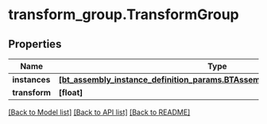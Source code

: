 # transform_group.TransformGroup

## Properties
Name | Type | Description | Notes
------------ | ------------- | ------------- | -------------
**instances** | [**[bt_assembly_instance_definition_params.BTAssemblyInstanceDefinitionParams]**](BTAssemblyInstanceDefinitionParams.md) |  | [optional] 
**transform** | **[float]** |  | [optional] 

[[Back to Model list]](../README.md#documentation-for-models) [[Back to API list]](../README.md#documentation-for-api-endpoints) [[Back to README]](../README.md)



